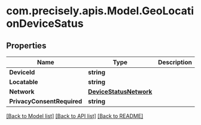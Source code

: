 # com.precisely.apis.Model.GeoLocationDeviceSatus
## Properties

Name | Type | Description | Notes
------------ | ------------- | ------------- | -------------
**DeviceId** | **string** |  | [optional] 
**Locatable** | **string** |  | [optional] 
**Network** | [**DeviceStatusNetwork**](DeviceStatusNetwork.md) |  | [optional] 
**PrivacyConsentRequired** | **string** |  | [optional] 

[[Back to Model list]](../README.md#documentation-for-models) [[Back to API list]](../README.md#documentation-for-api-endpoints) [[Back to README]](../README.md)

